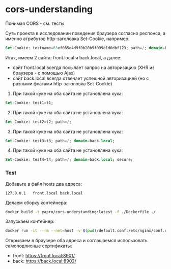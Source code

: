 # cors-understanding

Понимая CORS - см. тесты

Суть проекта в исследовании поведения браузера согласно респонса, а именно атрибутов http-заголовка Set-Cookie, например:
```sql
Set-Cookie: testname=63ef085e4d9f0b20b9f099e1d0dbf123; path=/; domain=back.local; secure; HttpOnly; SameSite=none
```

Итак, имеем 2 сайта: front.local и back.local, а далее: 
* сайт front.local всегда посылает запрос на авторизацию (XHR из браузера - с помощью Ajax)
* сайт back.local всегда отвечает успешной авторизацией (но с разными флагами http-заголовка Set-Cookie)

1. При такой куке на оба сайта не установлена кука:
```sql
Set-Cookie: test1=t1;
```
2. При такой куке на оба сайта не установлена кука:
```sql
Set-Cookie: test2=t2; path=/; 
```
3. При такой куке на оба сайта не установлена кука:
```sql
Set-Cookie: test3=t3; path=/; domain=back.local;
```
4. При такой куке на оба сайта не установлена кука:
```sql
Set-Cookie: test4=t4; path=/; domain=back.local; secure;
```

### Test

Добавьте в файл hosts два адреса:
```
127.0.0.1   front.local back.local
```
Делаем сборку контейнера:
```sh
docker build -t yapro/cors-understanding:latest -f ./Dockerfile ./
```
Запускаем контейнер:
```sh
docker run -it --rm --net=host -v $(pwd)/default.conf:/etc/nginx/conf.d/default.conf -v $(pwd):/app -w /app yapro/cors-understanding:latest
```
Открываем в браузере оба адреса и соглашаемся использовать самоподписные сертификаты:
- front: https://front.local:8901/
- back:  https://back.local:8902/
